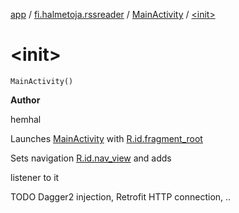 [app](../../index.md) / [fi.halmetoja.rssreader](../index.md) / [MainActivity](index.md) / [&lt;init&gt;](./-init-.md)

# &lt;init&gt;

`MainActivity()`

**Author**

hemhal



Launches [MainActivity](index.md) with [R.id.fragment_root](#)



Sets navigation [R.id.nav_view](#) and adds



listener to it



TODO Dagger2 injection, Retrofit HTTP connection, ..

